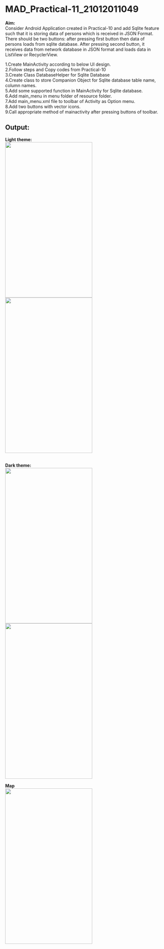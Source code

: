 # MAD_Practical-11_21012011049
<b>Aim:</b> <br>
Consider Android Application created in Practical-10 and add Sqlite feature such that it is storing data of persons which is received in JSON Format. There should be two buttons: after pressing first button then data of persons loads from sqlite database. After pressing second button, it receives data from network database in JSON format and loads data in ListView or RecyclerView.

1.Create MainActivity according to below UI design. <br>
2.Follow steps and Copy codes from Practical-10 <br>
3.Create Class DatabaseHelper for Sqlite Database <br>
4.Create class to store Companion Object for Sqlite database table name, column names. <br>
5.Add some supported function in MainActivity for Sqlite database. <br>
6.Add main_menu in menu folder of resource folder. <br>
7.Add main_menu.xml file to toolbar of Activity as Option menu. <br>
8.Add two buttons with vector icons. <br>
9.Call appropriate method of mainactivity after pressing buttons of toolbar. <br>
<h2>Output:</h2>
<b>Light theme:</b><br>
 <img src="https://github.com/mehabhatt/MAD_Practical-11_21012011049/assets/98047777/d50daf15-c836-49fb-b663-42a98e31edc1" width="280" height="500"> <img src="https://github.com/mehabhatt/MAD_Practical-11_21012011049/assets/98047777/0055d389-d992-4f50-bde6-b2f57e1f274f" width="280" height="500"> <br> <br>

 <b>Dark theme:</b> <br>
<img src="https://github.com/mehabhatt/MAD_Practical-11_21012011049/assets/98047777/fedbe262-bb8e-42d1-9401-53202ca4bab7" width="280" height="500"><img src="https://github.com/mehabhatt/MAD_Practical-11_21012011049/assets/98047777/adf546f9-ea4e-4ac4-a360-58aa2f0b2f36" width="280" height="500"><br>

<b>Map</b><br>
<img src="https://github.com/mehabhatt/MAD_Practical-10_21012011049/assets/98047777/55007c00-8915-4d95-97a3-8af5a48c0b91" width="280" height="500">  
 
